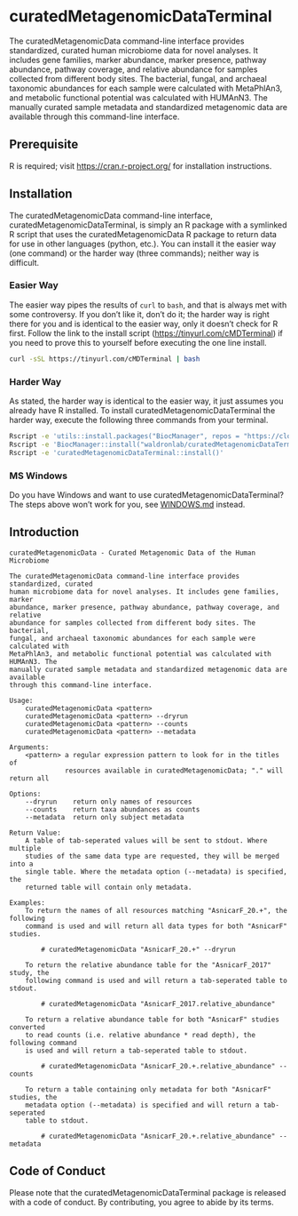 
<!-- README.md is generated from README.Rmd. Please edit that file -->

# curatedMetagenomicDataTerminal

<!-- badges: start -->
<!-- badges: end -->

The curatedMetagenomicData command-line interface provides standardized,
curated human microbiome data for novel analyses. It includes gene
families, marker abundance, marker presence, pathway abundance, pathway
coverage, and relative abundance for samples collected from different
body sites. The bacterial, fungal, and archaeal taxonomic abundances for
each sample were calculated with MetaPhlAn3, and metabolic functional
potential was calculated with HUMAnN3. The manually curated sample
metadata and standardized metagenomic data are available through this
command-line interface.

## Prerequisite

R is required; visit <https://cran.r-project.org/> for installation
instructions.

## Installation

The curatedMetagenomicData command-line interface,
curatedMetagenomicDataTerminal, is simply an R package with a symlinked
R script that uses the curatedMetagenomicData R package to return data
for use in other languages (python, etc.). You can install it the easier
way (one command) or the harder way (three commands); neither way is
difficult.

### Easier Way

The easier way pipes the results of `curl` to `bash`, and that is always
met with some controversy. If you don’t like it, don’t do it; the harder
way is right there for you and is identical to the easier way, only it
doesn’t check for R first. Follow the link to the install script
(<https://tinyurl.com/cMDTerminal>) if you need to prove this to
yourself before executing the one line install.

``` sh
curl -sSL https://tinyurl.com/cMDTerminal | bash
```

### Harder Way

As stated, the harder way is identical to the easier way, it just
assumes you already have R installed. To install
curatedMetagenomicDataTerminal the harder way, execute the following
three commands from your terminal.

``` sh
Rscript -e 'utils::install.packages("BiocManager", repos = "https://cloud.r-project.org/")'
Rscript -e 'BiocManager::install("waldronlab/curatedMetagenomicDataTerminal")'
Rscript -e 'curatedMetagenomicDataTerminal::install()'
```

### MS Windows

Do you have Windows and want to use curatedMetagenomicDataTerminal? The
steps above won’t work for you, see [WINDOWS.md](WINDOWS.md) instead.

## Introduction


    curatedMetagenomicData - Curated Metagenomic Data of the Human Microbiome

    The curatedMetagenomicData command-line interface provides standardized, curated
    human microbiome data for novel analyses. It includes gene families, marker
    abundance, marker presence, pathway abundance, pathway coverage, and relative
    abundance for samples collected from different body sites. The bacterial,
    fungal, and archaeal taxonomic abundances for each sample were calculated with
    MetaPhlAn3, and metabolic functional potential was calculated with HUMAnN3. The
    manually curated sample metadata and standardized metagenomic data are available
    through this command-line interface.

    Usage:
        curatedMetagenomicData <pattern>
        curatedMetagenomicData <pattern> --dryrun
        curatedMetagenomicData <pattern> --counts
        curatedMetagenomicData <pattern> --metadata

    Arguments:
        <pattern> a regular expression pattern to look for in the titles of
                  resources available in curatedMetagenomicData; "." will return all

    Options:
        --dryrun    return only names of resources
        --counts    return taxa abundances as counts
        --metadata  return only subject metadata

    Return Value:
        A table of tab-seperated values will be sent to stdout. Where multiple
        studies of the same data type are requested, they will be merged into a
        single table. Where the metadata option (--metadata) is specified, the
        returned table will contain only metadata.

    Examples:
        To return the names of all resources matching "AsnicarF_20.+", the following
        command is used and will return all data types for both "AsnicarF" studies.

            # curatedMetagenomicData "AsnicarF_20.+" --dryrun

        To return the relative abundance table for the "AsnicarF_2017" study, the
        following command is used and will return a tab-seperated table to stdout.

            # curatedMetagenomicData "AsnicarF_2017.relative_abundance"

        To return a relative abundance table for both "AsnicarF" studies converted
        to read counts (i.e. relative abundance * read depth), the following command
        is used and will return a tab-seperated table to stdout.

            # curatedMetagenomicData "AsnicarF_20.+.relative_abundance" --counts

        To return a table containing only metadata for both "AsnicarF" studies, the
        metadata option (--metadata) is specified and will return a tab-seperated
        table to stdout.

            # curatedMetagenomicData "AsnicarF_20.+.relative_abundance" --metadata

## Code of Conduct

Please note that the curatedMetagenomicDataTerminal package is released
with a code of conduct. By contributing, you agree to abide by its
terms.
